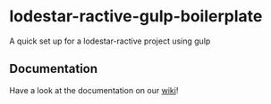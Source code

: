 # lodestar-ractive-gulp-boilerplate
A quick set up for a lodestar-ractive project using gulp


## Documentation

Have a look at the documentation on our [wiki](https://github.com/lodestarjs/lodestar-ractive-gulp-boilerplate/wiki)!
